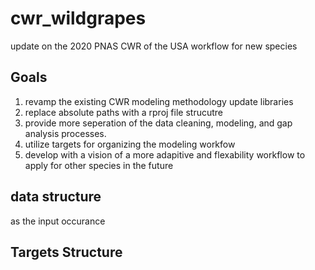 # cwr_wildgrapes
update on the 2020 PNAS CWR of the USA workflow for new species



## Goals 
1. revamp the existing CWR modeling methodology update libraries
2. replace absolute paths with a rproj file strucutre
3. provide more seperation of the data cleaning, modeling, and gap analysis processes.
4. utilize targets for organizing the modeling workfow
5. develop with a vision of a more adapitive and flexability workflow to apply for other species in the future


## data structure
as the input occurance  


## Targets Structure
